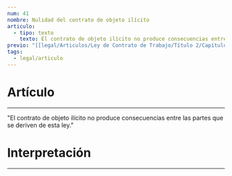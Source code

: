 ```yaml
---
num: 41
nombre: Nulidad del contrato de objeto ilícito
articulo:
  - tipo: texto
    texto: El contrato de objeto ilícito no produce consecuencias entre las partes que se deriven de esta ley.
previo: "[[legal/Articulos/Ley de Contrato de Trabajo/Título 2/Capítulo 4/Capítulo 4, Del objeto del contrato de trabajo.md|Capítulo 4, Del objeto del contrato de trabajo]]"
tags:
  - legal/articulo
---
```

# Artículo
---
"El contrato de objeto ilícito no produce consecuencias entre las partes que se deriven de esta ley."

# Interpretación
---


